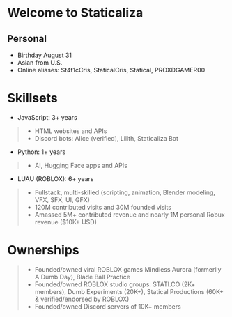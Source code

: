 # Welcome to Staticaliza
## Personal
- Birthday August 31
- Asian from U.S.
- Online aliases: St4t1cCris, StaticalCris, Statical, PROXDGAMER00

# Skillsets
- JavaScript: 3+ years
>- HTML websites and APIs
>- Discord bots: Alice (verified), Lilith, Staticaliza Bot
- Python: 1+ years
>- AI, Hugging Face apps and APIs
- LUAU (ROBLOX): 6+ years
>- Fullstack, multi-skilled (scripting, animation, Blender modeling, VFX, SFX, UI, GFX)
>- 120M contributed visits and 30M founded visits
>- Amassed 5M+ contributed revenue and nearly 1M personal Robux revenue ($10K+ USD)

# Ownerships
>- Founded/owned viral ROBLOX games Mindless Aurora (formerlly A Dumb Day), Blade Ball Practice
>- Founded/owned ROBLOX studio groups: STATI.CO (2K+ members), Dumb Experiments (20K+), Statical Productions (60K+ & verified/endorsed by ROBLOX)
>- Founded/owned Discord servers of 10K+ members
